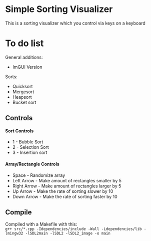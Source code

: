 # Simple Sorting Visualizer
This is a sorting visualizer which you control via keys on a keyboard

# To do list
General additions: <br/>
- ImGUI Version

Sorts: <br/>	
- Quicksort <br/>
- Mergesort <br/>	
- Heapsort <br/>			
- Bucket sort <br/>	
    
## Controls
#### Sort Controls
- 1 - Bubble Sort
- 2 - Selection Sort
- 3 - Insertion sort

#### Array/Rectangle Controls
- Space - Randomize array
- Left Arrow - Make amount of rectangles smaller by 5
- Right Arrow - Make amount of rectangles larger by 5
- Up Arrow - Make the rate of sorting slower by 10
- Down Arrow - Make the rate of sorting faster by 10

## Compile
Compiled with a Makefile with this:  																																					    
```g++ src/*.cpp -Idependencies/include -Wall -Ldependencies/lib -lmingw32 -lSDL2main -lSDL2 -lSDL2_image -o main```

